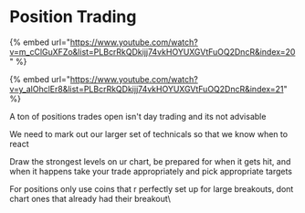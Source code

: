 # Position Trading

{% embed url="https://www.youtube.com/watch?v=m_cClGuXFZo&list=PLBcrRkQDkijj74vkHOYUXGVtFuOQ2DncR&index=20" %}

{% embed url="https://www.youtube.com/watch?v=y_alOhclEr8&list=PLBcrRkQDkijj74vkHOYUXGVtFuOQ2DncR&index=21" %}

A ton of positions trades open isn't day trading and its not advisable

We need to mark out our larger set of technicals so that we know when to react

Draw the strongest levels on ur chart, be prepared for when it gets hit, and when it happens take your trade appropriately and pick appropriate targets&#x20;

For positions only use coins that r perfectly set up for large breakouts, dont chart ones that already had their breakout\
